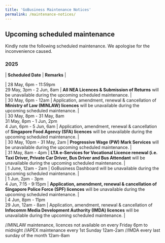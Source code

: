 ```yaml
---
title: 'GoBusiness Maintenance Notices'
permalink: /maintenance-notices/
---
```


## Upcoming scheduled maintenance

Kindly note the following scheduled maintenance. We apologise for the inconvenience caused. 


### 2025 

| **Scheduled Date** | **Remarks** |  

   

| 28 May, 6pm - 11:59pm<br>29 May, 3pm - 2 Jun, 8am | **All NEA Licences & Submission of Returns** will be unavailable during the upcoming scheduled maintenance. |    
| 30 May, 6pm - 12am | Application, amendment, renewal & cancellation of **Ministry of Law (MINLAW) licences** will be unavailable during the upcoming scheduled maintenance. |  
| 30 May, 8pm - 31 May, 8am<br>31 May, 8pm - 1 Jun, 2pm<br>4 Jun, 6pm - 5 Jun, 6am | Application, amendment, renewal & cancellation of **Singapore Food Agency (SFA) licences** will be unavailable during the upcoming scheduled maintenance. |     
| 30 May, 10pm - 31 May, 2am | **Progressive Wage (PW) Mark Services** will be unavailable during the upcoming scheduled maintenance. |   
| 31 May, 8am - 4pm | **LTA e-Services for Vocational Licence renewal (i.e. Taxi Driver, Private Car Driver, Bus Driver and Bus Attendant** will be unavailable during the upcoming scheduled maintenance. |  
| 1 June, 12am - 2am | GoBusiness Dashboard will be unavailable during the upcoming scheduled maintenance. |   
| 1 Jun, 2pm - 3pm<br>4 Jun, 7:15 - 9:15pm | **Application, amendment, renewal & cancellation of Singapore Police Force (SPF) licences** will be unavailable during the upcoming scheduled maintenance. |   
| 4 Jun, 8pm - 11pm<br>29 Jun, 12am - 8am | Application, amendment, renewal & cancellation of **Infocomm Media Development Authority (IMDA) licences** will be unavailable during the upcoming scheduled maintenance. |       




<script src="/jquery/jquery.min.js"></script> <script src="/jquery/resize-tables.js"></script>
//MINLAW maintenance, licences not available on every Friday 6pm to midnight
//APEX maintenance every 1st Sunday 12am-2am
//IMDA every last sunday of the month 12am-8am
